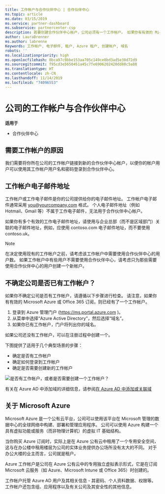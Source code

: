 ```yaml
---
title: 工作帐户与合作伙伴中心 | 合作伙伴中心
ms.topic: article
ms.date: 03/15/2019
ms.service: partner-dashboard
ms.subservice: partnercenter-csp
description: 若要创建合作伙伴中心帐户，公司必须有一个工作帐户。 如果你有有效的 Microsoft Azure 或 Office 365 订阅，则已经有了一个工作帐户。
author: LauraBrenner
ms.author: labrenne
Keywords: 工作帐户, 电子邮件, 租户, Azure 租户, 创建帐户, 域名
robots: ''
ms.localizationpriority: high
ms.openlocfilehash: 0bca97c9bbe153aa705c149ce8bd3ad5e38d72d9
ms.sourcegitcommit: f95cd3e5650451a45c7fe6906202420dd80c5a88
ms.translationtype: HT
ms.contentlocale: zh-CN
ms.lasthandoff: 11/14/2019
ms.locfileid: "74096553"
---
```

# <a name="your-company-work-account-and-partner-center"></a>公司的工作帐户与合作伙伴中心  

**适用于**

-  合作伙伴中心

## <a name="why-you-need-a-work-account"></a>需要工作帐户的原因

我们需要将你所在公司的工作帐户链接到新的合作伙伴中心帐户，以便你的帐户用户可以使用其工作帐户用户名和密码登录到合作伙伴中心。

## <a name="the-work-account-email-address"></a>工作帐户电子邮件地址

工作帐户或工作电子邮件是你的公司提供给你的电子邮件地址。 工作帐户电子邮件通常采用 you@yourcompany.com 格式。 个人电子邮件地址（例如 Hotmail、Gmail 等）不属于工作电子邮件，无法用于合作伙伴中心帐户。 

如果你有多个有效的工作电子邮件地址，请使用与企业总部（而不是区域部门）关联的电子邮件地址，例如，应使用 contoso.com 电子邮件地址，而不要使用 contoso.uk。

> [!NOTE]  
>  在决定使用现有的工作帐户之前，请考虑该工作帐户中需要使用合作伙伴中心的用户数。 如果工作帐户中有些用户不需要使用合作伙伴中心，请考虑只为那些需要使用合作伙伴中心的用户创建一个新帐户。


## <a name="not-sure-if-your-company-already-has-a-work-account"></a>不确定公司是否已有工作帐户？

如果你不确定公司是否有工作帐户，请遵循以下步骤进行检查。 请注意，如果你有有效的 Microsoft Azure 或 Office 365 订阅，则已经有了一个工作帐户。

1.  登录到 Azure 管理门户 (https://ms.portal.azure.com )。
2.  从菜单中选择“Azure Active Directory”，然后选择“域名”。
3.  如果你已有工作帐户，门户将列出你的域名。

如果公司还没有工作帐户，可以在注册过程中创建一个。

下图提供了适用于几个典型场景的步骤：

- 确定是否有工作帐户 
- 确定如何登录到工作帐户 
- 确定是否需要创建新的工作帐户


![是否有工作帐户，或者是否需要创建一个工作帐户？](images/onboardingAADFlow.png)

有关在 Azure AD 中添加域的详细信息，请参阅[在 Azure AD 中添加或关联域](https://docs.microsoft.com/azure/active-directory/active-directory-add-domain)

## <a name="about-microsoft-azure"></a>关于 Microsoft Azure

Microsoft Azure 是一个公有云平台，公司可以使用该平台在 Microsoft 管理的数据中心的全球网络中构建、部署和管理应用程序。 公司可以使用 Azure 构建一个具有虚拟功能或服务（而非物理计算机）的虚拟 IT 基础结构。 

当你购买 Azure 订阅时，实际上是在 Azure 公有云中租用了一个专用安全空间，这与在办公楼中租用楼层为公司的实体业务提供办公场所没有太大的不同。 对于办公大楼的业主而言，公司就是租户。 

Azure 工作帐户是公司在 Azure 公有云中的专用独立虚拟表示形式，它是在订阅 Microsoft 云服务（如 Azure、Microsoft Intune 或 Office 365）时创建的。 

工作帐户托管 Azure AD 用户及其相关信息 - 其密码、个人资料数据、权限等。 工作帐户还包含组、应用程序以及有关公司及其安全性的其他信息。 
